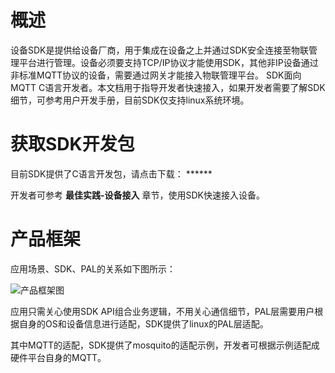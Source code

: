 # 概述

设备SDK是提供给设备厂商，用于集成在设备之上并通过SDK安全连接至物联管理平台进行管理。设备必须要支持TCP/IP协议才能使用SDK，其他非IP设备通过非标准MQTT协议的设备，需要通过网关才能接入物联管理平台。
SDK面向MQTT C语言开发者。本文档用于指导开发者快速接入，如果开发者需要了解SDK细节，可参考用户开发手册，目前SDK仅支持linux系统环境。

# 获取SDK开发包
目前SDK提供了C语言开发包，请点击下载： ******

开发者可参考 **最佳实践-设备接入** 章节，使用SDK快速接入设备。



# 产品框架
应用场景、SDK、PAL的关系如下图所示：

![产品框架图](../../../../image/IoT/IoT-Core/Developer-Guide-Device/Introduction-产品框架图.png)

应用只需关心使用SDK API组合业务逻辑，不用关心通信细节，PAL层需要用户根据自身的OS和设备信息进行适配，SDK提供了linux的PAL层适配。

其中MQTT的适配，SDK提供了mosquito的适配示例，开发者可根据示例适配成硬件平台自身的MQTT。

